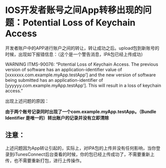 
# IOS开发者账号之间App转移出现的问题：Potential Loss of Keychain Access


开发者账户中的APP进行账户之间的转让，转让成功之后。upload包到新账号的时候，出现如下报错信息：（这个是一个警告消息，IPA包已经上传成功）

WARNING ITMS-90076: “Potential Loss of Keychain Access. The previous version of software has an application-identifier value of [xxxxxxx.com.example.myApp.testApp’] and the new version of software being submitted has an application-identifier of [yyyyyy.com.example.myApp.testApp’]. This will result in a loss of keychain access.”


出现上述问题的原因：

**由于两个账号记录同时出现了一个com.example.myApp.testApp。（Bundle Identifier 是唯一的）转出账户的记录并没有立即清除**


## 注意：

上述问题因为App转让引起的，实际上，对IPA包的上传并没有任何影响，当你登录到iTunesConnect后台查看的时候，你的包已经上传成功了，不需要重新上传，也不需要重新打包，进行上传操作。


